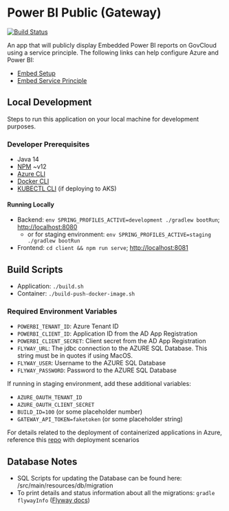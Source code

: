 # Power BI Public (Gateway)

[![Build Status](https://dev.azure.com/InternationalTradeAdministration/Data%20Services/_apis/build/status/Power%20BI%20Gateway%20-%20Dev2?branchName=master)](https://dev.azure.com/InternationalTradeAdministration/Data%20Services/_build/latest?definitionId=99&branchName=master)

An app that will publicly display Embedded Power BI reports on GovCloud using a service principle.
The following links can help configure Azure and Power BI:

- [Embed Setup](https://app.powerbigov.us/embedsetup/appownsdata)
- [Embed Service Principle](https://docs.microsoft.com/en-us/power-bi/developer/embed-service-principal)

## Local Development

Steps to run this application on your local machine for development purposes.

### Developer Prerequisites

- Java 14
- [NPM](https://www.npmjs.com/get-npm) ~v12
- [Azure CLI](https://docs.microsoft.com/en-us/cli/azure/install-azure-cli)
- [Docker CLI](https://docs.docker.com/engine/reference/commandline/cli)
- [KUBECTL CLI](https://kubernetes.io/docs/tasks/tools/install-kubectl) (if deploying to AKS)

#### Running Locally

- Backend: `env SPRING_PROFILES_ACTIVE=development ./gradlew bootRun`; [http://localhost:8080](http://localhost:8080) 
  - or for staging environment: `env SPRING_PROFILES_ACTIVE=staging ./gradlew bootRun`
- Frontend: `cd client && npm run serve`; [http://localhost:8081](http://localhost:8081)

## Build Scripts

- Application: `./build.sh`
- Container: `./build-push-docker-image.sh`

### Required Environment Variables

- `POWERBI_TENANT_ID`: Azure Tenant ID
- `POWERBI_CLIENT_ID`: Application ID from the AD App Registration
- `POWERBI_CLIENT_SECRET`: Client secret from the AD App Registration
- `FLYWAY_URL`: The jdbc connection to the AZURE SQL Database. This string must be in quotes if using MacOS.
- `FLYWAY_USER`: Username to the AZURE SQL Database
- `FLYWAY_PASSWORD`: Password to the AZURE SQL Database

If running in staging environment, add these additional variables:
- `AZURE_OAUTH_TENANT_ID`
- `AZURE_OAUTH_CLIENT_SECRET`
- `BUILD_ID=100` (or some placeholder number)
- `GATEWAY_API_TOKEN=faketoken` (or some placeholder string)

For details related to the deployment of containerized applications in Azure, reference this [repo](https://github.com/InternationalTradeAdministration/azure-samples) with deployment scenarios

## Database Notes

- SQL Scripts for updating the Database can be found here:  /src/main/resources/db/migration
- To print details and status information about all the migrations: `gradle flywayInfo` ([Flyway docs](https://flywaydb.org/documentation/gradle/info))
